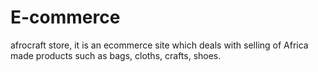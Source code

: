 # E-commerce
afrocraft store, it is an ecommerce site which deals with selling of Africa made products such as bags, cloths, crafts, shoes.

